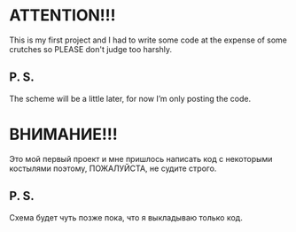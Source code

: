 # ATTENTION!!!
This is my first project and I had to write some code at the expense of some crutches so PLEASE don't judge too harshly.
## P. S.
The scheme will be a little later, for now I’m only posting the code.
# ВНИМАНИЕ!!!
Это мой первый проект и мне пришлось написать код с некоторыми костылями поэтому, ПОЖАЛУЙСТА, не судите строго.
## P. S.
Схема будет чуть позже пока, что я выкладываю только код.
